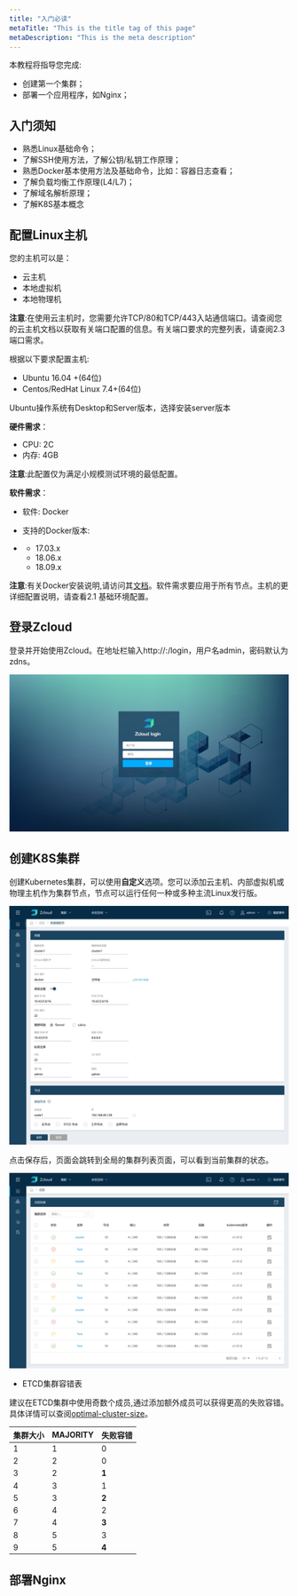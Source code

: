 ```yaml
---
title: "入门必读"
metaTitle: "This is the title tag of this page"
metaDescription: "This is the meta description"
---
```




本教程将指导您完成:

- 创建第一个集群；
- 部署一个应用程序，如Nginx；

## 入门须知

- 熟悉Linux基础命令；
- 了解SSH使用方法，了解公钥/私钥工作原理；
- 熟悉Docker基本使用方法及基础命令，比如：容器日志查看；
- 了解负载均衡工作原理(L4/L7)；
- 了解域名解析原理；
- 了解K8S基本概念

## 配置Linux主机

您的主机可以是：

- 云主机
- 本地虚拟机
- 本地物理机

**注意**:在使用云主机时，您需要允许TCP/80和TCP/443入站通信端口。请查阅您的云主机文档以获取有关端口配置的信息。有关端口要求的完整列表，请查阅2.3端口需求。

根据以下要求配置主机:

- Ubuntu 16.04 +(64位)
- Centos/RedHat Linux 7.4+(64位)

Ubuntu操作系统有Desktop和Server版本，选择安装server版本

**硬件需求**：

- CPU: 2C
- 内存: 4GB

**注意**:此配置仅为满足小规模测试环境的最低配置。

**软件需求**：

* 软件: Docker

* 支持的Docker版本:

- - 17.03.x
  - 18.06.x
  - 18.09.x

**注意**:有关Docker安装说明,请访问其[文档](https://docs.docker.com/install/)。软件需求要应用于所有节点。主机的更详细配置说明，请查看2.1 基础环境配置。

## 登录Zcloud

登录并开始使用Zcloud。在地址栏输入http://<IP>:<PORT>/login，用户名admin，密码默认为zdns。

![img](login.jpg)

## 创建K8S集群

创建Kubernetes集群，可以使用**自定义**选项。您可以添加云主机、内部虚拟机或物理主机作为集群节点，节点可以运行任何一种或多种主流Linux发行版。

![img](create-cluster.jpg)

点击保存后，页面会跳转到全局的集群列表页面，可以看到当前集群的状态。

![img](cluster-status.jpg)

* ETCD集群容错表

建议在ETCD集群中使用奇数个成员,通过添加额外成员可以获得更高的失败容错。具体详情可以查阅[optimal-cluster-size](https://coreos.com/etcd/docs/latest/v2/admin_guide.html#optimal-cluster-size)。

| **集群大小** | **MAJORITY** | **失败容错** |
| ------------ | ------------ | ------------ |
| 1            | 1            | 0            |
| 2            | 2            | 0            |
| 3            | 2            | **1**        |
| 4            | 3            | 1            |
| 5            | 3            | **2**        |
| 6            | 4            | 2            |
| 7            | 4            | **3**        |
| 8            | 5            | 3            |
| 9            | 5            | **4**        |

## 部署Nginx
